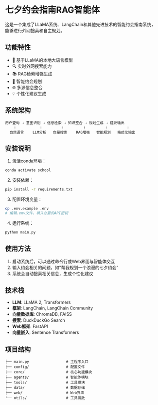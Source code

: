 # 七夕约会指南RAG智能体

这是一个集成了LLaMA系统、LangChain和其他先进技术的智能约会指南系统，能够进行外网搜索和自主规划。

## 功能特性

- 🤖 基于LLaMA的本地大语言模型
- 🔍 实时外网搜索能力
- 📚 RAG检索增强生成
- 🎯 智能约会规划
- 🌐 多源信息整合
- 💡 个性化建议生成

## 系统架构

```
用户查询 → 意图识别 → 信息检索 → 知识整合 → 规划生成 → 建议输出
    ↓           ↓         ↓         ↓         ↓         ↓
  自然语言    LLM分析   向量搜索    RAG增强   智能规划   格式化输出
```

## 安装说明

1. 激活conda环境：
```bash
conda activate school
```

2. 安装依赖：
```bash
pip install -r requirements.txt
```

3. 配置环境变量：
```bash
cp .env.example .env
# 编辑.env文件，填入必要的API密钥
```

4. 运行系统：
```bash
python main.py
```

## 使用方法

1. 启动系统后，可以通过命令行或Web界面与智能体交互
2. 输入约会相关的问题，如"帮我规划一个浪漫的七夕约会"
3. 系统会自动搜索相关信息，生成个性化建议

## 技术栈

- **LLM**: LLaMA 2, Transformers
- **框架**: LangChain, LangChain Community
- **向量数据库**: ChromaDB, FAISS
- **搜索**: DuckDuckGo Search
- **Web框架**: FastAPI
- **向量嵌入**: Sentence Transformers

## 项目结构

```
├── main.py                 # 主程序入口
├── config/                 # 配置文件
├── core/                   # 核心功能模块
├── agents/                 # 智能体模块
├── tools/                  # 工具模块
├── data/                   # 数据存储
├── web/                    # Web界面
└── utils/                  # 工具函数
```
